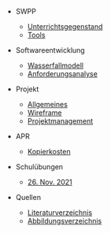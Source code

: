 - SWPP
    - [Unterrichtsgegenstand](/)
    - [Tools](tools.md)

- Softwareentwicklung
    - [Wasserfallmodell](wasserfallmodell.md)
    - [Anforderungsanalyse](anforderungsanalyse.md)

- Projekt
    - [Allgemeines](/project/allgemeines.md)
    - [Wireframe](/project/wireframe.md)
    - [Projektmanagement](/projectmanagement/management.md)
    

- APR 
    - [Kopierkosten](/apr/kopierkosten.md)

- Schulübungen
    - [26. Nov. 2021](/schuluebungen/2021-11-26.md)

- Quellen
    - [Literaturverzeichnis](/biblio/bibliography.md)
    - [Abbildungsverzeichnis](/biblio/list-of-figures.md)

